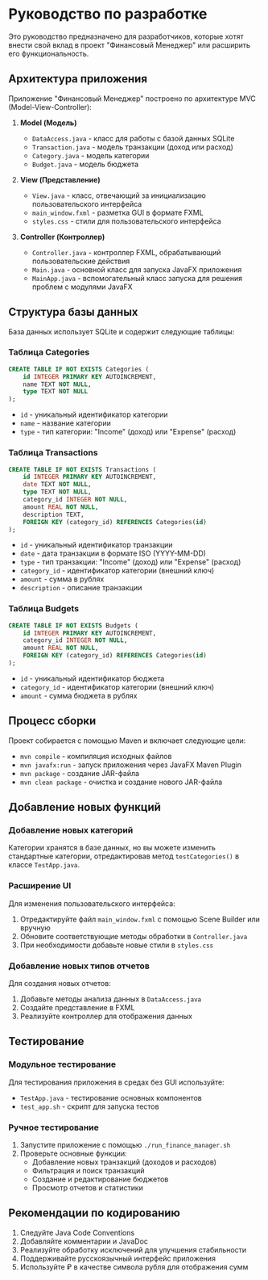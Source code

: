 # Руководство по разработке

Это руководство предназначено для разработчиков, которые хотят внести свой вклад в проект "Финансовый Менеджер" или расширить его функциональность.

## Архитектура приложения

Приложение "Финансовый Менеджер" построено по архитектуре MVC (Model-View-Controller):

1. **Model (Модель)**
   - `DataAccess.java` - класс для работы с базой данных SQLite
   - `Transaction.java` - модель транзакции (доход или расход)
   - `Category.java` - модель категории
   - `Budget.java` - модель бюджета

2. **View (Представление)**
   - `View.java` - класс, отвечающий за инициализацию пользовательского интерфейса
   - `main_window.fxml` - разметка GUI в формате FXML
   - `styles.css` - стили для пользовательского интерфейса

3. **Controller (Контроллер)**
   - `Controller.java` - контроллер FXML, обрабатывающий пользовательские действия
   - `Main.java` - основной класс для запуска JavaFX приложения
   - `MainApp.java` - вспомогательный класс запуска для решения проблем с модулями JavaFX

## Структура базы данных

База данных использует SQLite и содержит следующие таблицы:

### Таблица Categories
```sql
CREATE TABLE IF NOT EXISTS Categories (
    id INTEGER PRIMARY KEY AUTOINCREMENT,
    name TEXT NOT NULL,
    type TEXT NOT NULL
);
```
- `id` - уникальный идентификатор категории
- `name` - название категории
- `type` - тип категории: "Income" (доход) или "Expense" (расход)

### Таблица Transactions
```sql
CREATE TABLE IF NOT EXISTS Transactions (
    id INTEGER PRIMARY KEY AUTOINCREMENT,
    date TEXT NOT NULL,
    type TEXT NOT NULL,
    category_id INTEGER NOT NULL,
    amount REAL NOT NULL,
    description TEXT,
    FOREIGN KEY (category_id) REFERENCES Categories(id)
);
```
- `id` - уникальный идентификатор транзакции
- `date` - дата транзакции в формате ISO (YYYY-MM-DD)
- `type` - тип транзакции: "Income" (доход) или "Expense" (расход)
- `category_id` - идентификатор категории (внешний ключ)
- `amount` - сумма в рублях
- `description` - описание транзакции

### Таблица Budgets
```sql
CREATE TABLE IF NOT EXISTS Budgets (
    id INTEGER PRIMARY KEY AUTOINCREMENT,
    category_id INTEGER NOT NULL,
    amount REAL NOT NULL,
    FOREIGN KEY (category_id) REFERENCES Categories(id)
);
```
- `id` - уникальный идентификатор бюджета
- `category_id` - идентификатор категории (внешний ключ)
- `amount` - сумма бюджета в рублях

## Процесс сборки

Проект собирается с помощью Maven и включает следующие цели:

- `mvn compile` - компиляция исходных файлов
- `mvn javafx:run` - запуск приложения через JavaFX Maven Plugin
- `mvn package` - создание JAR-файла
- `mvn clean package` - очистка и создание нового JAR-файла

## Добавление новых функций

### Добавление новых категорий

Категории хранятся в базе данных, но вы можете изменить стандартные категории, отредактировав метод `testCategories()` в классе `TestApp.java`.

### Расширение UI

Для изменения пользовательского интерфейса:

1. Отредактируйте файл `main_window.fxml` с помощью Scene Builder или вручную
2. Обновите соответствующие методы обработки в `Controller.java`
3. При необходимости добавьте новые стили в `styles.css`

### Добавление новых типов отчетов

Для создания новых отчетов:

1. Добавьте методы анализа данных в `DataAccess.java`
2. Создайте представление в FXML
3. Реализуйте контроллер для отображения данных

## Тестирование

### Модульное тестирование

Для тестирования приложения в средах без GUI используйте:

- `TestApp.java` - тестирование основных компонентов
- `test_app.sh` - скрипт для запуска тестов

### Ручное тестирование

1. Запустите приложение с помощью `./run_finance_manager.sh`
2. Проверьте основные функции:
   - Добавление новых транзакций (доходов и расходов)
   - Фильтрация и поиск транзакций
   - Создание и редактирование бюджетов
   - Просмотр отчетов и статистики

## Рекомендации по кодированию

1. Следуйте Java Code Conventions
2. Добавляйте комментарии и JavaDoc
3. Реализуйте обработку исключений для улучшения стабильности
4. Поддерживайте русскоязычный интерфейс приложения
5. Используйте ₽ в качестве символа рубля для отображения сумм
